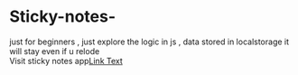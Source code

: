 # Sticky-notes-

just for beginners , just explore the logic in js , data stored in localstorage it will stay even if u relode
<br>
Visit sticky notes app[Link Text](https://agk-agk.github.io/)
